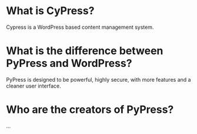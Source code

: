 # What is CyPress?
Cypress is a WordPress based content management system.
# What is the difference between PyPress and WordPress?
PyPress is designed to be powerful, highly secure, with more features and a cleaner user interface.
# Who are the creators of PyPress?
...
